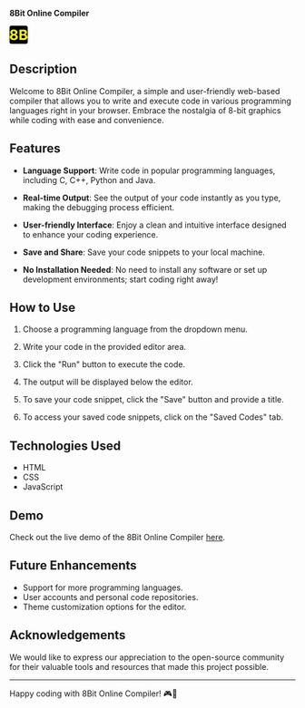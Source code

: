 **8Bit Online Compiler**

<img src="favicon-32x32.png">

## Description

Welcome to 8Bit Online Compiler, a simple and user-friendly web-based compiler that allows you to write and execute code in various programming languages right in your browser. Embrace the nostalgia of 8-bit graphics while coding with ease and convenience.

## Features

- **Language Support**: Write code in popular programming languages, including C, C++, Python and Java.

- **Real-time Output**: See the output of your code instantly as you type, making the debugging process efficient.

- **User-friendly Interface**: Enjoy a clean and intuitive interface designed to enhance your coding experience.

- **Save and Share**: Save your code snippets to your local machine.

- **No Installation Needed**: No need to install any software or set up development environments; start coding right away!

## How to Use

1. Choose a programming language from the dropdown menu.

2. Write your code in the provided editor area.

3. Click the "Run" button to execute the code.

4. The output will be displayed below the editor.

5. To save your code snippet, click the "Save" button and provide a title.

6. To access your saved code snippets, click on the "Saved Codes" tab.

## Technologies Used

- HTML
- CSS
- JavaScript

## Demo

Check out the live demo of the 8Bit Online Compiler [here](https://compiler81.netlify.app).

## Future Enhancements

- Support for more programming languages.
- User accounts and personal code repositories.
- Theme customization options for the editor.


## Acknowledgements

We would like to express our appreciation to the open-source community for their valuable tools and resources that made this project possible.

---
Happy coding with 8Bit Online Compiler! 🎮🚀
